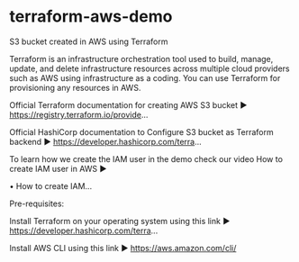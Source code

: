 # terraform-aws-demo

S3 bucket created in AWS using Terraform

Terraform is an infrastructure orchestration tool used to build, manage, update, and delete infrastructure resources across multiple cloud providers such as AWS using infrastructure as a coding. You can use Terraform for provisioning any resources in AWS.

Official Terraform documentation for creating AWS S3 bucket ► https://registry.terraform.io/provide...

Official HashiCorp documentation to Configure S3 bucket as Terraform backend ► https://developer.hashicorp.com/terra...

To learn how we create the IAM user in the demo check our video How to create IAM user in AWS ►   

 • How to create IAM...  

Pre-requisites:

Install Terraform on your operating system using this link ► https://developer.hashicorp.com/terra...

Install AWS CLI using this link  ► https://aws.amazon.com/cli/


